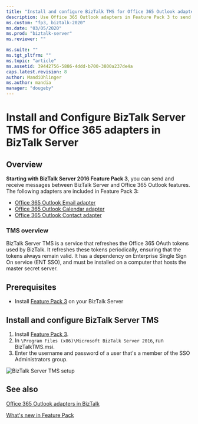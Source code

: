 ```yaml
---
title: "Install and configure BizTalk TMS for Office 365 Outlook adapters in BizTalk Server 2016 Feature Pack 3 | Microsoft Docs"
description: Use Office 365 Outlook adapters in Feature Pack 3 to send and receive messages between BizTalk Server 2016 Feature Pack 3 and Office 365 Outlook
ms.custom: "fp3, biztalk-2020"
ms.date: "03/05/2020"
ms.prod: "biztalk-server"
ms.reviewer: ""

ms.suite: ""
ms.tgt_pltfrm: ""
ms.topic: "article"
ms.assetid: 39442756-5886-4ddd-b700-3800a237de4a
caps.latest.revision: 8
author: MandiOhlinger
ms.author: mandia
manager: "dougeby"
---
```

# Install and Configure BizTalk Server TMS for Office 365 adapters in BizTalk Server

## Overview

**Starting with BizTalk Server 2016 Feature Pack 3**, you can send and receive messages between BizTalk Server and Office 365 Outlook features. The following adapters are included in Feature Pack 3:

- [Office 365 Outlook Email adapter](../core/office365-mail-adapter.md)
- [Office 365 Outlook Calendar adapter](../core/office365-calendar-adapter.md)
- [Office 365 Outlook Contact adapter](../core/office365-contact-adapter.md)

### TMS overview

BizTalk Server TMS is a service that refreshes the Office 365 OAuth tokens used by BizTalk. It refreshes these tokens periodically, ensuring that the tokens always remain valid. It has a dependency on Enterprise Single Sign On service (ENT SSO), and must be installed on a computer that hosts the master secret server.

## Prerequisites

- Install [Feature Pack 3](https://aka.ms/bts2016fp3) on your BizTalk Server

## Install and configure BizTalk Server TMS

1. Install [Feature Pack 3](https://aka.ms/bts2016fp3).
2. In `\Program Files (x86)\Microsoft BizTalk Server 2016`, run BizTalkTMS.msi.
3. Enter the username and password of a user that's a member of the SSO Administrators group.

![BizTalk Server TMS setup](../core/media/BizTalk-TMS.png)

## See also

[Office 365 Outlook adapters in BizTalk](../core/office365-adapters.md)

[What's new in Feature Pack](../core/configure-the-feature-pack.md)
